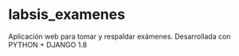 # labsis_examenes
Aplicación web para tomar y respaldar exámenes. Desarrollada con PYTHON + DJANGO 1.8
